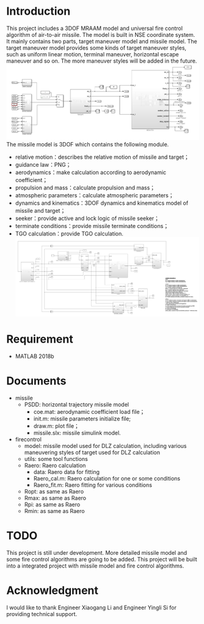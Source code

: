 # Introduction
This project includes a 3DOF MRAAM model and universal fire control algorithm of air-to-air missile. The model is built in NSE coordinate system. 
It mainly contains two parts, target maneuver model and missile model. The target maneuver model provides some kinds of target maneuver styles, 
such as uniform linear motion, terminal maneuver, horizontal escape maneuver and so on. The more maneuver styles will be added in the future.
![entire model](https://github.com/YangShengqi/Javelin/blob/master/img/entire_model.PNG)
The missile model is 3DOF which contains the following module.
* relative motion：describes the relative motion of missile and target；
* guidance law：PNG；
* aerodynamics：make calculation according to aerodynamic coefficient；
* propulsion and mass：calculate propulsion and mass；
* atmospheric parameters：calculate atmospheric parameters；
* dynamics and kinematics：3DOF dynamics and kinematics model of missile and target；
* seeker：provide active and lock logic of missile seeker；
* terminate conditions：provide missile terminate conditions；
* TGO calculation：provide TGO calculation.
![missile model](https://github.com/YangShengqi/Javelin/blob/master/img/missile_model.PNG)

# Requirement
* MATLAB 2018b 

# Documents
* missile
   * PSDD: horizontal trajectory missile model   
      * coe.mat: aerodynamic coefficient load file；
	  * init.m: missile parameters initialize file;
      * draw.m: plot file；
      * missile.slx: missile simulink model.
* firecontrol
   * model: missile model used for DLZ calculation, including various maneuvering styles of target used for DLZ calculation
   * utils: some tool functions
   * Raero: Raero calculation
      * data: Raero data for fitting
	  * Raero_cal.m: Raero calculation for one or some conditions
	  * Raero_fit.m: Raero fitting for various conditions
   * Ropt: as same as Raero
   * Rmax: as same as Raero
   * Rpi: as same as Raero
   * Rmin: as same as Raero
   
# TODO
This project is still under development. More detailed missile model and some fire control algorithms are going to be added. 
This project will be built into a integrated project with missile model and fire control algorithms.

# Acknowledgment
I would like to thank Engineer Xiaogang Li and Engineer Yingli Si for providing technical support.
